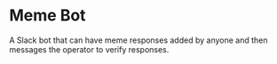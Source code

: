 # Meme Bot

A Slack bot that can have meme responses added by anyone and then messages the operator to verify responses.
